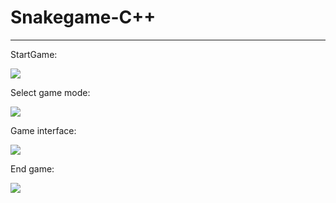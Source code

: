 # Snakegame-C++
___

StartGame: 

![](https://github.com/chotipongp/Snakegame-C-/blob/master/1.PNG)

Select game mode:

![](https://github.com/chotipongp/Snakegame-C-/blob/master/2.PNG)

Game interface:

![](https://github.com/chotipongp/Snakegame-C-/blob/master/3.PNG)

End game:

![](https://github.com/chotipongp/Snakegame-C-/blob/master/4.PNG)



